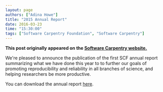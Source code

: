```yaml
---
layout: page
authors: ["Adina Howe"]
title: "2015 Annual Report"
date: 2016-03-23
time: "15:30:00"
tags: ["Software Carpentry Foundation", "Software Carpentry"]
---
```


<p><b>This post originally appeared on the <a href="https://software-carpentry.org/">Software Carpentry website.</a></b></p>

We're pleased to announce the publication of the first SCF annual report summarizing what we have done this year to to further our goals of promoting reproducibility and reliability in all branches of science, and helping researchers be more productive. 

You can download the annual report [here](https://github.com/adina/website/raw/gh-pages/files/2016/03/2015_annual_report.pdf).

